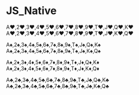 # JS_Native

<!--
Expand on the solution from the previous task so that aces can be worth 1 or 11, depending on which is most favorable to the player. What is most favorable for the player is that which means that the score does not exceed 21, if possible.

The examples from the previous task also apply here. Some other examples:

score ([{suit: 'HEARTS', value: 1}]) should return 11
score ([{suit: 'HEARTS', value: 11}, {suit: 'HEARTS', value: 1}]) should return 21
score ([{suit: 'HEARTS', value: 1}, {suit: 'SPADES', value: 1}, {suit: 'DIAMONDS', value: 1}]) should return 13
score ([{suit: 'HEARTS', value: 1}, {suit: 'SPADES', value: 1}, {suit: 'DIAMONDS', value: 1}, {suit: 'CLUBS', value: 1} ]) shall return 14 -->


A♥,2♥,3♥,4♥,5♥,6♥,7♥,8♥,9♥,T♥,J♥,Q♥,K♥
A♥,2♥,3♥,4♥,5♥,6♥,7♥,8♥,9♥,T♥,J♥,K♥,Q♥

A♠,2♠,3♠,4♠,5♠,6♠,7♠,8♠,9♠,T♠,J♠,Q♠,K♠
A♠,2♠,3♠,4♠,5♠,6♠,7♠,8♠,9♠,T♠,J♠,K♠,Q♠

A♦,2♦,3♦,4♦,5♦,6♦,7♦,8♦,9♦,T♦,J♦,Q♦,K♦
A♦,2♦,3♦,4♦,5♦,6♦,7♦,8♦,9♦,T♦,J♦,K♦,Q♦

A♣,2♣,3♣,4♣,5♣,6♣,7♣,8♣,9♣,T♣,J♣,Q♣,K♣
A♣,2♣,3♣,4♣,5♣,6♣,7♣,8♣,9♣,T♣,J♣,K♣,Q♣
